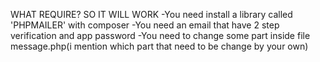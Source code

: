 WHAT REQUIRE? SO IT WILL WORK
-You need install a library called 'PHPMAILER' with composer
-You need an email that have 2 step verification and app password
-You need to change some part inside file message.php(i mention which part that need to be change by your own)

